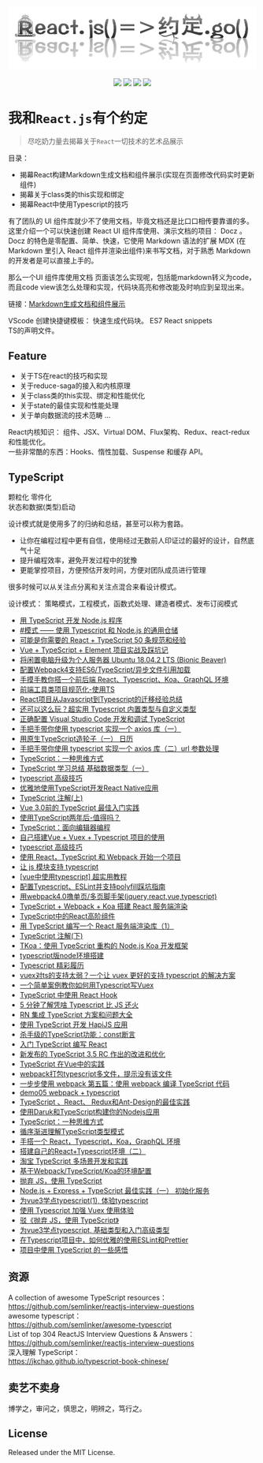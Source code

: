 ![](https://github.com/bluezhan/The-Art-of-ReactJs/raw/master/images/logo.png)

<p align="center">
  <img src="https://img.shields.io/badge/language-fontend-green.svg">
  <img src="https://img.shields.io/badge/React-16+-orange.svg">
  <img src="https://img.shields.io/badge/license-MIT-blue.svg">
  <img src="https://img.shields.io/badge/约定-永远-ff69b4.svg">
</p>

# 我和`React.js`有个约定
> 尽吃奶力量去揭幕关于`React`一切技术的艺术品展示

目录：
- 揭幕React构建Markdown生成文档和组件展示(实现在页面修改代码实时更新组件)
- 揭幕关于class类的this实现和绑定
- 揭幕React中使用Typescript的技巧

有了团队的 UI 组件库就少不了使用文档，毕竟文档还是比口口相传要靠谱的多。这里介绍一个可以快速创建 React UI 组件库使用、演示文档的项目： Docz 。 Docz 的特色是零配置、简单、快速，它使用 Markdown 语法的扩展 MDX (在 Markdown 里引入 React 组件并渲染出组件)来书写文档，对于熟悉 Markdown 的开发者是可以直接上手的。

那么一个UI 组件库使用文档 页面该怎么实现呢，包括能markdown转义为code，而且code view该怎么处理和实现，代码块高亮和修改能及时响应到呈现出来。

链接：[Markdown生成文档和组件展示](https://codesandbox.io/embed/fancy-night-87kse?fontsize=14)

VScode 创建快捷键模板：
快速生成代码块。
ES7 React snippets  
TS的声明文件。  

## Feature

- 关于TS在react的技巧和实现
- 关于reduce-saga的接入和内核原理
- 关于class类的this实现、绑定和性能优化
- 关于state的最佳实现和性能处理
- 关于单向数据流的技术范畴
...

React内核知识：
 组件、JSX、Virtual DOM、Flux架构、Redux、react-redux和性能优化。   
 一些非常酷的东西：Hooks、惰性加载、Suspense 和缓存 API。

## TypeScript

颗粒化 零件化   
状态和数据(类型)启动  

设计模式就是使用多了的归纳和总结，甚至可以称为套路。

- 让你在编程过程中更有自信，使用经过无数前人印证过的最好的设计，自然底气十足
- 提升编程效率，避免开发过程中的犹豫
- 更能掌控项目，方便预估开发时间，方便对团队成员进行管理

很多时候可以从关注点分离和关注点混合来看设计模式。

设计模式： 策略模式，工程模式，函数式处理、建造者模式、发布订阅模式


* [用 TypeScript 开发 Node.js 程序](https://segmentfault.com/a/1190000019028660)  
* [#模式 —— 使用 Typescript 和 Node.js 的通用仓储](https://juejin.im/post/5cc715e1f265da03b36ef390)  
* [可能是你需要的 React + TypeScript 50 条规范和经验](http://t.cn/AiKiOFnN)  
* [Vue + TypeScript + Element 项目实战及踩坑记](https://segmentfault.com/a/1190000018720570)  
* [将闲置电脑升级为个人服务器 Ubuntu 18.04.2 LTS (Bionic Beaver)](https://segmentfault.com/a/1190000019062772)  
* [配置Webpack4支持ES6/TypeScript/异步文件引用加载](https://juejin.im/post/5cf38e4bf265da1b833375da)  
* [手摸手教你搭一个前后端 React、Typescript、Koa、GraphQL 环境](https://github.com/yhlben/cdfang-spider/blob/master/Introduction.md)  
* [前端工具类项目规范化-使用TS](https://juejin.im/post/5ca6dd5c6fb9a05e2b24017a)  
* [React项目从Javascript到Typescript的迁移经验总结](https://segmentfault.com/a/1190000019075274)  
* [还可以这么玩？超实用 Typescript 内置类型与自定义类型](https://segmentfault.com/a/1190000019402237)  
* [正确配置 Visual Studio Code 开发和调试 TypeScript](https://segmentfault.com/a/1190000018777683)  
* [手把手带你使用 typescript 实现一个 axios 库（一）](https://juejin.im/post/5cd15a69e51d454757162511)  
* [用原生TypeScript造轮子（一） 日历](https://segmentfault.com/a/1190000019417139)  
* [手把手带你使用 typescript 实现一个 axios 库（二）url 参数处理](https://juejin.im/post/5cd2aa6de51d45475f4de2c0)  
* [TypeScript：一种思维方式](https://mp.weixin.qq.com/s?__biz=MjM5MTA1MjAxMQ==&mid=2651232096&idx=1&sn=6e22f1a84d33f34eafd07ca6521d108b&chksm=bd494ee48a3ec7f247f4484f669e3c5984c7779931309551318cc3b2a7afcdbc3c2a64d5af0a&mpshare=1&scene=2&srcid=&from=timeline&ascene=2&devicetype=androi)  
* [TypeScript 学习总结 基础数据类型（一）](https://juejin.im/post/5cfcc7fef265da1b80203854)  
* [typescript 高级技巧](https://segmentfault.com/a/1190000019449565)  
* [优雅地使用TypeScript开发React Native应用](https://juejin.im/post/5cd978ef6fb9a031fe3be6bd)  
* [TypeScript 注解(上)](https://segmentfault.com/a/1190000018863111)  
* [Vue 3.0前的 TypeScript 最佳入门实践](https://mp.weixin.qq.com/s?__biz=MzI1NDU3NzM5Mg==&mid=2247483764&idx=1&sn=df7dbf5c4e910a6e1893a0b57b0dd727)  
* [使用TypeScript两年后-值得吗？](https://segmentfault.com/a/1190000018870862)  
* [TypeScript：面向编辑器编程](https://zhuanlan.zhihu.com/p/62292091)  
* [自己搭建Vue + Vuex + Typescript 项目的使用](https://juejin.im/post/5cdc04cde51d453b6b3384f9)  
* [typescript 高级技巧](https://segmentfault.com/a/1190000019449565)  
* [使用 React，TypeScript 和 Webpack 开始一个项目](https://segmentfault.com/a/1190000019489612)  
* [让 js 模块支持 typescript](https://juejin.im/post/5cdd303ee51d453c850d3bd6)  
* [[vue中使用typescript] 超实用教程](https://juejin.im/post/5d0701935188251a4f000ae2)  
* [配置Typescript、ESLint并支持polyfill踩坑指南](https://juejin.im/post/5d06f2d36fb9a07eeb13a778)  
* [用webpack4.0撸单页/多页脚手架(jquery,react,vue,typescript)](https://juejin.im/post/5d078cc16fb9a07ef37668d0)  
* [TypeScript + Webpack + Koa 搭建 React 服务端渲染](https://juejin.im/post/5cb7e9206fb9a068801447fe)  
* [TypeScript中的React高阶组件](https://segmentfault.com/a/1190000018906665)  
* [用 TypeScript 编写一个 React 服务端渲染库（1）](https://juejin.im/post/5cb84aaef265da03904c110e)  
* [TypeScript 注解(下)](https://segmentfault.com/a/1190000018926596)  
* [TKoa：使用 TypeScript 重构的 Node.js Koa 开发框架](https://github.com/tkoajs/tkoa/blob/master/README_CN.md)  
* [typescript版node环境搭建](http://www.zhuyuntao.cn/2019/05/19/typescript%E7%89%88node%E7%8E%AF%E5%A2%83%E6%90%AD%E5%BB%BA/)  
* [Typescript 精彩履历](https://juejin.im/post/5d0a0ce16fb9a07efc498ce4)  
* [vuex对ts的支持太弱？一个让 vuex 更好的支持 typescript 的解决方案](https://juejin.im/post/5d09de7ee51d45108223fc71)  
* [一个简单案例教你如何用Typescript写Vuex](https://juejin.im/post/5d09682d518825531e0648a7)  
* [TypeScript 中使用 React Hook](https://github.com/rrd-fe/blog/blob/master/react/typescript-hooks.md)  
* [5 分钟了解凭啥 Typescript 比 JS 还火](https://mp.weixin.qq.com/s?__biz=MzI5ODM3MjcxNQ==&mid=2247486585&idx=1&sn=df79e8775593ae95f06bab60cba8f87a&chksm=eca7977ddbd01e6b7628800ca31eff749b22c1e2c51a8f56afe9f488236d7cb68ed948d9057f&xtrack=1&scene=90&subscene=93&sessionid=1555581316&clicktime=1555581673&ascene=56&devicetype=android-24&version=2700033c&nettype=WIFI&abtest_cookie=BAABAAoACwASABMABQAjlx4AXJkeAMeZHgDSmR4A3JkeAAAA&lang=zh_CN&pass_ticket=FJ9aWMXy3y10SwF3pmcloMQFqZCgesQZ/+c9g1wLZCT0qzmIFQNewJMQ+vZGhJim&wx_header=1)  
* [RN 集成 TypeScript 方案和问题大全](https://zhuanlan.zhihu.com/p/66243553)  
* [使用 TypeScript 开发 HapiJS 应用](https://segmentfault.com/a/1190000019252547)  
* [杀手级的TypeScript功能：const断言](https://segmentfault.com/a/1190000019239979)  
* [入门 TypeScript 编写 React](https://zhuanlan.zhihu.com/p/69802663)  
* [新发布的 TypeScript 3.5 RC 作出的改进和优化](https://segmentfault.com/a/1190000019265371)  
* [TypeScript 在Vue中的实践](https://juejin.im/post/5cbebc4f6fb9a03232197d6a)  
* [webpack打包typescript多文件，提示没有该文件](http://www.zhuyuntao.cn/2019/04/24/webpack%E6%89%93%E5%8C%85typescript%E5%A4%9A%E6%96%87%E4%BB%B6%EF%BC%8C%E6%8F%90%E7%A4%BA%E6%B2%A1%E6%9C%89%E8%AF%A5%E6%96%87%E4%BB%B6/)  
* [一步步使用 webpack 第五篇：使用 webpack 编译 TypeScript 代码](https://juejin.im/post/5cc0318d6fb9a0320f7de894)  
* [demo05 webpack + typescript](https://juejin.im/post/5ce8ee3c51882521ee5fc86e)  
* [TypeScript 、React、 Redux和Ant-Design的最佳实践](https://segmentfault.com/a/1190000019003444)  
* [使用Daruk和TypeScript构建你的Nodejs应用](https://zhuanlan.zhihu.com/p/63900467)  
* [TypeScript：一种思维方式](https://mp.weixin.qq.com/s?__biz=MjM5MTA1MjAxMQ==&mid=2651232096&idx=1&sn=6e22f1a84d33f34eafd07ca6521d108b&chksm=bd494ee48a3ec7f247f4484f669e3c5984c7779931309551318cc3b2a7afcdbc3c2a64d5af0a&mpshare=1&scene=2&srcid=&from=timeline&ascene=2&devicetype=androi)  
* [循序渐进理解TypeScript类型模式](https://juejin.im/post/5cc2fc9cf265da035b619eee)  
* [手搭一个 React，Typescript，Koa，GraphQL 环境](https://yhlben.github.io/blog/cdfang-spider.html)  
* [搭建自己的React+Typescript环境（二）](https://juejin.im/post/5d1424aef265da1ba9158ed0)  
* [淘宝 TypeScript 多场景开发和实践](https://mp.weixin.qq.com/s/N6Jmrbi-3AY_uo_lc-dBiw)  
* [基于Webpack/TypeScript/Koa的环境配置](https://juejin.im/post/5d167019e51d4558936aa0b9)  
* [抛弃 JS，使用 TypeScript](https://zhuanlan.zhihu.com/p/71699882)  
* [Node.js + Express + TypeScript 最佳实践（一） 初始化服务](https://juejin.im/post/5d10cc1f6fb9a07eaf2b9db6)  
* [为vue3学点typescript(1), 体验typescript](https://segmentfault.com/a/1190000019631849)  
* [使用 Typescript 加强 Vuex 使用体验](https://juejin.im/post/5d19afdfe51d4577790c1cda)  
* [驳《抛弃 JS，使用 TypeScript》](https://zhuanlan.zhihu.com/p/71833005)  
* [为vue3学点typescript, 基础类型和入门高级类型](https://segmentfault.com/a/1190000019641913)  
* [在Typescript项目中，如何优雅的使用ESLint和Prettier](https://segmentfault.com/a/1190000019661168)  
* [项目中使用 TypeScript 的一些感悟](https://segmentfault.com/a/1190000019689245)  

## 资源

A collection of awesome TypeScript resources：   
https://github.com/semlinker/reactjs-interview-questions  
awesome typescript：  
https://github.com/semlinker/awesome-typescript  
List of top 304 ReactJS Interview Questions & Answers：  
https://github.com/semlinker/reactjs-interview-questions  
深入理解 TypeScript：  
https://jkchao.github.io/typescript-book-chinese/

## 卖艺不卖身

博学之，审问之，慎思之，明辨之，笃行之。

## License

Released under the MIT License.

